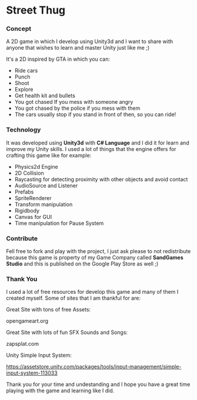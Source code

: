 # Street Thug

### Concept

A 2D game in which I develop using Unity3d and I want to share with anyone that wishes to learn and master Unity just like me ;)

It's a 2D inspired by GTA in which you can:

* Ride cars
* Punch
* Shoot
* Explore
* Get health kit and bullets
* You got chased If you mess with someone angry
* You got chased by the police if you mess with them
* The cars usually stop if you stand in front of then, so you can ride!

### Technology

It was developed using **Unity3d** with **C# Language** and I did it for learn and improve my Unity skills. I used a lot of things that the engine offers for crafting this game like for example:

* Physics2d Engine
* 2D Collision
* Raycasting for detecting proximity with other objects and avoid contact
* AudioSource and Listener
* Prefabs
* SpriteRenderer
* Transform manipulation
* Rigidbody
* Canvas for GUI
* Time manipulation for Pause System

### Contribute

Fell free to fork and play with the project, I just ask please to not redistribute because this game is property of my Game Company called **SandGames Studio** and this is published on the Google Play Store as well ;)

### Thank You

I used a lot of free resources for develop this game and many of them I created myself. Some of sites that I am thankful for are:


Great Site with tons of free Assets:

opengameart.org

Great Site with lots of fun SFX Sounds and Songs:

zapsplat.com

Unity Simple Input System:

https://assetstore.unity.com/packages/tools/input-management/simple-input-system-113033




Thank you for your time and undestanding and I hope you have a great time playing with the game and learning like I did.